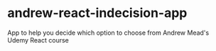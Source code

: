 # andrew-react-indecision-app
App to help you decide which option to choose from Andrew Mead's Udemy React course
